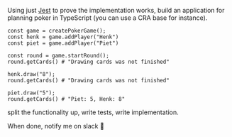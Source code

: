 Using just [Jest](https://jestjs.io/) to prove the implementation works,
build an application for planning poker in TypeScript (you can use a CRA base for instance).

```
const game = createPokerGame();
const henk = game.addPlayer("Henk")
const piet = game.addPlayer("Piet")

const round = game.startRound();
round.getCards() # "Drawing cards was not finished"

henk.draw("8");
round.getCards() # "Drawing cards was not finished"

piet.draw("5");
round.getCards() # "Piet: 5, Henk: 8"
```

split the functionality up, write tests, write implementation.

When done, notify me on slack 🙂
